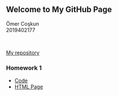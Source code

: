 ## Welcome to My GitHub Page

Ömer Coşkun
<br>
2019402177

<br>

[My repository](https://github.com/BU-IE-360/spring24-coskunomer)
<br>

### Homework 1

- [Code](https://github.com/BU-IE-360/spring24-coskunomer/homework1/code.ipynb)
- [HTML Page](https://github.com/BU-IE-360/spring24-coskunomer/homework1/report.html)

